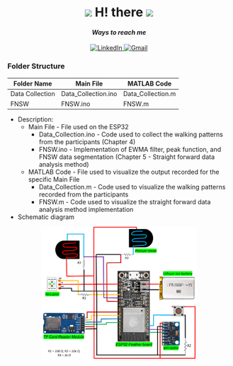 <div align="center">
<h1> <img src="https://github.com/TheDudeThatCode/TheDudeThatCode/blob/master/Assets/Developer.gif" width="100px">
  H! there      
  <img src="https://github.com/TheDudeThatCode/TheDudeThatCode/blob/master/Assets/Designer.gif" width="100px">  </h1>
</div>

<div align="center">
  <h4><i>Ways to reach me</i></h4>
</div>  
<div  align="center">
  <a href="https://www.linkedin.com/in/sai-kishan-rali/" target="_blank">
    <img src="https://img.shields.io/badge/LinkedIn-%230077B5.svg?&style=flat-square&logo=linkedin&logoColor=white&color=071A2C" alt="LinkedIn">
  </a>

   <a href="mailto:rali.sai.kishan@gmail.com" mailto="rali.sai.kishan@gmail.com" target="_blank">
    <img src="https://img.shields.io/badge/Gmail-%231877F2.svg?&style=flat-square&logo=gmail&logoColor=white&color=071A2C" alt="Gmail">
  </a>
</div>


<!-- <table>
  <thead>
    <tr>
      <td align="center">
        <span><strong>Programming Languages & Frameworks</strong></span>
      </td>
    </tr>
  </thead>
  
  <tbody>
    <tr>
      <td align="center">
        <img width="70%" src="https://github.com/oussamabouchikhi/oussamabouchikhi/blob/master/assets/skills.png" alt="cover" />
      </td>
    </tr>
  </tbody> -->
  
</table>
</div>

### Folder Structure
| Folder Name | Main File | MATLAB Code |
| --- | --- | --- |
| Data Collection | Data_Collection.ino | Data_Collection.m |
| FNSW | FNSW.ino | FNSW.m |

- Description:
  - Main File -  File used on the ESP32
    - Data_Collection.ino - Code used to collect the walking patterns from the participants (Chapter 4)
    - FNSW.ino - Implementation of EWMA filter, peak function, and FNSW data segmentation (Chapter 5 - Straight forward data analysis method)
  - MATLAB Code - File used to visualize the output recorded for the specific Main File
    - Data_Collection.m - Code used to visualize the walking patterns recorded from the participants
    - FNSW.m - Code used to visualize the straight forward data analysis method implementation 
- Schematic diagram   
<div align="center">
  <img width="70%" src="https://github.com/SaiKishanRali/Code/blob/main/Images/sch_exp3.png" alt="cover" />
</div>
<!-- <h2><i>Ways to contact me:</i></h2> -->


